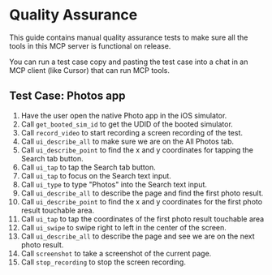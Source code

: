 # Quality Assurance

This guide contains manual quality assurance tests to make sure all the tools in this MCP server is functional on release.

You can run a test case copy and pasting the test case into a chat in an MCP client (like Cursor) that can run MCP tools.

## Test Case: Photos app

1. Have the user open the native Photo app in the iOS simulator.
2. Call `get_booted_sim_id` to get the UDID of the booted simulator.
3. Call `record_video` to start recording a screen recording of the test.
4. Call `ui_describe_all` to make sure we are on the All Photos tab.
5. Call `ui_describe_point` to find the x and y coordinates for tapping the Search tab button.
6. Call `ui_tap` to tap the Search tab button.
7. Call `ui_tap` to focus on the Search text input.
8. Call `ui_type` to type "Photos" into the Search text input.
9. Call `ui_describe_all` to describe the page and find the first photo result.
10. Call `ui_describe_point` to find the x and y coordinates for the first photo result touchable area.
11. Call `ui_tap` to tap the coordinates of the first photo result touchable area
12. Call `ui_swipe` to swipe right to left in the center of the screen.
13. Call `ui_describe_all` to describe the page and see we are on the next photo result.
14. Call `screenshot` to take a screenshot of the current page.
15. Call `stop_recording` to stop the screen recording.
